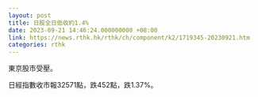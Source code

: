 ```yaml
---
layout: post
title: 日股全日低收約1.4%
date: 2023-09-21 14:46:24.000000000 +08:00
link: https://news.rthk.hk/rthk/ch/component/k2/1719345-20230921.htm
categories: rthk
---
```


東京股市受壓。

日經指數收市報32571點，跌452點，跌1.37%。
